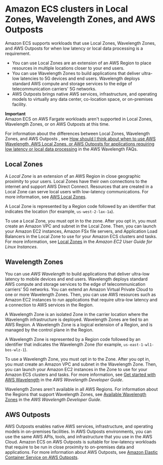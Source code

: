 # Amazon ECS clusters in Local Zones, Wavelength Zones, and AWS Outposts<a name="cluster-regions-zones"></a>

Amazon ECS supports workloads that use Local Zones, Wavelength Zones, and AWS Outposts for when low latency or local data processing is a requirement\.
+ You can use Local Zones are an extension of an AWS Region to place resources in multiple locations closer to your end users\.
+ You can use Wavelength Zones to build applications that deliver ultra\-low latencies to 5G devices and end users\. Wavelength deploys standard AWS compute and storage services to the edge of telecommunication carriers' 5G networks\.
+ AWS Outposts brings native AWS services, infrastructure, and operating models to virtually any data center, co\-location space, or on\-premises facility\.

**Important**  
Amazon ECS on AWS Fargate workloads aren't supported in Local Zones, Wavelength Zones, or on AWS Outposts at this time\.

For information about the differences between Local Zones, Wavelength Zones, and AWS Outposts , see [How should I think about when to use AWS Wavelength, AWS Local Zones, or AWS Outposts for applications requiring low latency or local data processing](http://aws.amazon.com/wavelength/faqs/) in the AWS Wavelength FAQs\.

## Local Zones<a name="clusters-local-zones"></a>

A *Local Zone* is an extension of an AWS Region in close geographic proximity to your users\. Local Zones have their own connections to the internet and support AWS Direct Connect\. Resources that are created in a Local Zone can serve local users with low\-latency communications\. For more information, see [AWS Local Zones](https://aws.amazon.com/about-aws/global-infrastructure/localzones/)\.

A Local Zone is represented by a Region code followed by an identifier that indicates the location \(for example, `us-west-2-lax-1a`\)\.

To use a Local Zone, you must opt in to the zone\. After you opt in, you must create an Amazon VPC and subnet in the Local Zone\. Then, you can launch your Amazon EC2 instances, Amazon FSx file servers, and Application Load Balancers in the Local Zone to use for your Amazon ECS clusters and tasks\. For more information, see [Local Zones](https://docs.aws.amazon.com/AWSEC2/latest/UserGuide/using-regions-availability-zones.html#concepts-local-zones) in the *Amazon EC2 User Guide for Linux Instances*\.

## Wavelength Zones<a name="clusters-wavelength-zones"></a>

You can use *AWS Wavelength* to build applications that deliver ultra\-low latency to mobile devices and end users\. Wavelength deploys standard AWS compute and storage services to the edge of telecommunication carriers' 5G networks\. You can extend an Amazon Virtual Private Cloud to one or more Wavelength Zones\. Then, you can use AWS resources such as Amazon EC2 instances to run applications that require ultra\-low latency and a connection to AWS services in the Region\.

A Wavelength Zone is an isolated Zone in the carrier location where the Wavelength infrastructure is deployed\. Wavelength Zones are tied to an AWS Region\. A Wavelength Zone is a logical extension of a Region, and is managed by the control plane in the Region\.

A Wavelength Zone is represented by a Region code followed by an identifier that indicates the Wavelength Zone \(for example, `us-east-1-wl1-bos-wlz-1`\)\.

To use a Wavelength Zone, you must opt in to the Zone\. After you opt in, you must create an Amazon VPC and subnet in the Wavelength Zone\. Then, you can launch your Amazon EC2 instances in the Zone to use for your Amazon ECS clusters and tasks\. For more information, see [Get started with AWS Wavelength](https://docs.aws.amazon.com/wavelength/latest/developerguide/get-started-wavelength.html) in the *AWS Wavelength Developer Guide*\.

Wavelength Zones aren't available in all AWS Regions\. For information about the Regions that support Wavelength Zones, see [Available Wavelength Zones](https://docs.aws.amazon.com/wavelength/latest/developerguide/wavelength-quotas.html) in the *AWS Wavelength Developer Guide*\.

## AWS Outposts<a name="clusters-outposts"></a>

AWS Outposts enables native AWS services, infrastructure, and operating models in on\-premises facilities\. In AWS Outposts environments, you can use the same AWS APIs, tools, and infrastructure that you use in the AWS Cloud\. Amazon ECS on AWS Outposts is suitable for low\-latency workloads that require to be run in close proximity to on\-premises data and applications\. For more information about AWS Outposts, see [Amazon Elastic Container Service on AWS Outposts](ecs-on-outposts.md)\.